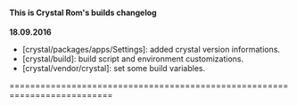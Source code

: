 #### This is Crystal Rom's builds changelog

**18.09.2016**
* [crystal/packages/apps/Settings]: added crystal version informations.
* [crystal/build]: build script and environment customizations.
* [crystal/vendor/crystal]: set some build variables.

==========================================================================
